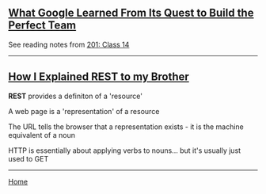 ## [What Google Learned From Its Quest to Build the Perfect Team](https://www.nytimes.com/2016/02/28/magazine/what-google-learned-from-its-quest-to-build-the-perfect-team.html)

See reading notes from [201: Class 14](class-14.md)

---

## [How I Explained REST to my Brother](https://gist.github.com/brookr/5977550)

**REST** provides a definiton of a 'resource'

A web page is a 'representation' of a resource

The URL tells the browser that a representation exists - it is the machine equivalent of  a noun

HTTP is essentially about applying verbs to nouns... but it's usually just used to GET

---
[Home](https://jchinzi.github.io/reading-notes/)